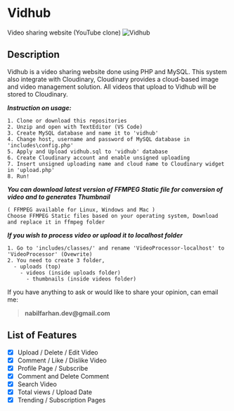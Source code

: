 # Vidhub
Video sharing website (YouTube clone)
![Vidhub](https://github.com/nabilfarhann/Vidhub/blob/master/img/Vidhub.png?raw=true)

## Description
Vidhub is a video sharing website done using PHP and MySQL. This system also integrate with Cloudinary, Cloudinary provides a cloud-based image and video management solution. All videos that upload to Vidhub will be stored to Cloudinary.

***Instruction on usage:***
````
1. Clone or download this repositories
2. Unzip and open with TextEditor (VS Code)
3. Create MySQL database and name it to 'vidhub'
4. Change host, username and password of MySQL database in 'includes\config.php'
5. Apply and Upload vidhub.sql to 'vidhub' database
6. Create Cloudinary account and enable unsigned uploading
7. Insert unsigned uploading name and cloud name to Cloudinary widget in 'upload.php'
8. Run!
````

***You can download latest version of FFMPEG Static file for conversion of video and to generates Thumbnail***
````
( FFMPEG available for Linux, Windows and Mac )
Choose FFMPEG Static files based on your operating system, Download and replace it in ffmpeg folder
````

***If you wish to process video or upload it to localhost folder***
````
1. Go to 'includes/classes/' and rename 'VideoProcessor-localhost' to 'VideoProcessor' (Ovewrite)
2. You need to create 3 folder,
  - uploads (top)
    - videos (inside uploads folder)
      - thumbnails (inside videos folder)
````

If you have anything to ask or would like to share your opinion, can email me:
> **__nabilfarhan.dev@gmail.com__**

## List of Features
- [x] Upload / Delete / Edit Video
- [x] Comment / Like / Dislike Video
- [x] Profile Page / Subscribe
- [x] Comment and Delete Comment
- [x] Search Video
- [x] Total views / Upload Date
- [x] Trending / Subscription Pages
